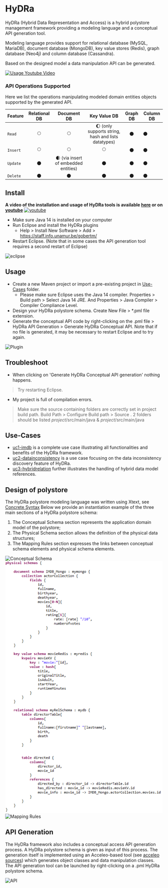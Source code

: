 # HyDRa
HyDRa (Hybrid Data Representation and Access) is a hybrid polystore management framework providing a modeling language and a conceptual API generation tool.

Modeling language provides support for relational database (MySQL, MariaDB), document database (MongoDB), key value stores (Redis), graph database (Neo4j) and column database (Cassandra).

Based on the designed model a data manipulation API can be generated.

[![Usage Youtube Video](https://img.youtube.com/vi/oTTFhHpt9IY/0.jpg)](https://www.youtube.com/watch?v=oTTFhHpt9IY)

### API Operations Supported
Here we list the operations manipulating modeled domain entities objects supported by the generated API.

| Feature | Relational DB | Document DB | Key Value DB | Graph DB | Column DB |
|----|:---:|:---:|:---:|:---:|---|
| `Read ` | 🌕 | 🌕 | 🌔 (only supports string, hash and lists datatypes) | 🌑 | 🌑 |
| `Insert` | 🌕 | 🌕 | 🌕 | 🌑 | 🌑 |
| `Update` | 🌑 | 🌒 (via insert of embedded entities) | 🌑 | 🌑 | 🌑 |
| `Delete` | 🌑 | 🌑 | 🌑 | 🌑 | 🌑 |

## Install

**A video of the installation and usage of HyDRa tools is available [here](https://github.com/gobertm/HyDRa/raw/main/Use-Cases/resources/Video-Installation-Usage.mp4) or on [youtube](https://youtu.be/-Auy5prYMOw)**
[![youtube](https://img.youtube.com/vi/-Auy5prYMOw/0.jpg)](https://youtu.be/-Auy5prYMOw)

-   Make sure Java 14 is installed on your computer
-   Run Eclipse and install the HyDRa plugins
    -   Help > Install New Software > Add > https://staff.info.unamur.be/gobertm/
-   Restart Eclipse. (Note that in some cases the API generation tool requires a second restart of Eclipse)

![eclipse](Use-Cases/resources/eclipse.PNG)

## Usage
-   Create a new Maven project or import a pre-existing project in [Use-Cases](Use-Cases/) folder.
    -   Please make sure Eclipse uses the Java 14 compiler. Properties > Build path > Select Java 14 JRE. 
    And Properties > Java Compiler > Compiler Compliance Level.
-   Design your HyDRa polystore schema. Create New File > *.pml file extension.
-   Generate the conceptual API code by right-clicking on the .pml file > HyDRa API Generation > Generate HyDRa Conceptual API. Note that if no file is generated, it may be necessary to restart Eclipse and to try again.

![Plugin](Use-Cases/resources/ApiPlugin.PNG)

## Troubleshoot
-   When clicking on 'Generate HyDRa Conceptual API generation' nothing happens.
> Try restarting Eclipse.
- My project is full of compilation errors. 
> Make sure the source containing folders are correctly set in project build path. Build Path > Configure Build path > Source . 2 folders should be listed *project*/src/main/java & *project*/src/main/java

## Use-Cases 

-   [uc1-imdb](Use-Cases/uc1-imdb) is a complete use case illustrating all functionalities and benefits of the HyDRa framework.
-   [uc2-datainconsistency](Use-Cases/uc2-datainconsistency) is a use case focusing on the data inconsistency discovery feature of HyDRa.
-   [uc3-hybridrelation](Use-Cases/uc3-hybridrelation) further illustrates the handling of hybrid data model references.

## Design of polystore

The HyDRa polystore modeling language was written using Xtext, see [Concrete Syntax](be.unamur.polystore/src/be/unamur/polystore/Pml.xtext)
Below we provide an instantiation example of the three main sections of a HyDRa polystore schema:
1.  The Conceptual Schema section represents the application domain model of the polystore;
2.  The Physical Schema section allows the definition of the physical data structures;
3.  The Mapping Rules section expresses the links between conceptual schema elements and physical schema elements.

![Conceptual Schema](Use-Cases/uc1-imdb/src/main/resources/ConceptualSchema.PNG)
![Physical Schema](Use-Cases/uc1-imdb/src/main/resources/PhysicalSchema.PNG)
![Mapping Rules](Use-Cases/uc1-imdb/src/main/resources/MappingRules.PNG) 

## API Generation

The HyDRa framework also includes a conceptual access API generation process.
A HyDRa polystore schema is given as input of this process. The generation itself is implemented using an Acceleo-based tool (see [acceleo sources](be.unamur.polystore.acceleo)) which generates object classes and data manipulation classes. The API generation tool can be launched by right-clicking on a .pml HyDRa polystore schema.

![API](Use-Cases/resources/ApiGeneration.PNG)

